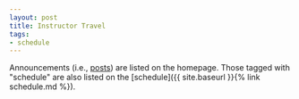 ```yaml
---
layout: post
title: Instructor Travel
tags:
- schedule
---
```


Announcements (i.e., [posts]) are listed on the homepage. Those tagged with
"schedule" are also listed on the [schedule]({{ site.baseurl }}{% link
schedule.md %}).

[posts]: https://jekyllrb.com/docs/posts/
